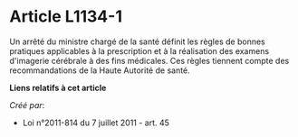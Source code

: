 # Article L1134-1

Un arrêté du ministre chargé de la santé définit les règles de bonnes pratiques applicables à la prescription et à la
réalisation des examens d'imagerie cérébrale à des fins médicales. Ces règles tiennent compte des recommandations de la Haute
Autorité de santé.

**Liens relatifs à cet article**

_Créé par_:

  - Loi n°2011-814 du 7 juillet 2011 - art. 45
